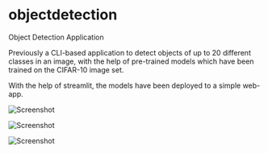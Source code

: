 # objectdetection
Object Detection Application

Previously a CLI-based application to detect objects of up to 20 different classes in an image, with the help of pre-trained models which have been trained on the CIFAR-10 image set.

With the help of streamlit, the models have been deployed to a simple web-app.

![Screenshot](https://github.com/gaurav613/objectdetection/blob/master/screenshots/2.JPG)

![Screenshot](https://github.com/gaurav613/objectdetection/blob/master/screenshots/3.JPG)

![Screenshot](https://github.com/gaurav613/objectdetection/blob/master/screenshots/4.JPG)
